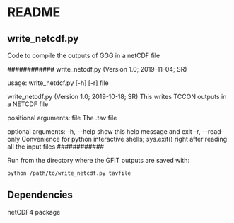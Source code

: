 # README #

## write_netcdf.py ##
Code to compile the outputs of GGG in a netCDF file

############
write_netcdf.py (Version 1.0; 2019-11-04; SR)

usage: write_netdcf.py [-h] [-r] file

write_netcdf.py (Version 1.0; 2019-10-18; SR)
This writes TCCON outputs in a NETCDF file

positional arguments:
  file             The .tav file

optional arguments:
  -h, --help       show this help message and exit
  -r, --read-only  Convenience for python interactive shells; sys.exit() right after reading all the input files
############


Run from the directory where the GFIT outputs are saved with:

	python /path/to/write_netcdf.py tavfile

## Dependencies ##

netCDF4 package